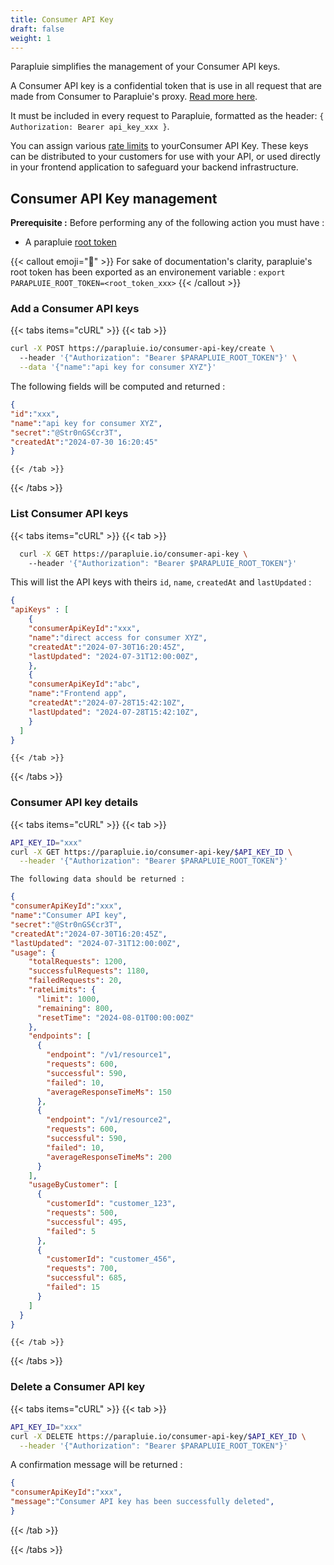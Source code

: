 ```yaml
---
title: Consumer API Key
draft: false
weight: 1
---
```


Parapluie simplifies the management of your Consumer API keys.

A Consumer API key is a confidential token that is use in all request that are made from Consumer to Parapluie's proxy. [Read more here](/how-it-works).


It must be included in every request to Parapluie, formatted as the header: `{ Authorization: Bearer api_key_xxx }`.

You can assign various [rate limits](/features/rate-limiting) to yourConsumer API Key. These keys can be distributed to your customers for use with your API, or used directly in your frontend application to safeguard your backend infrastructure.

## Consumer API Key management

**Prerequisite :**
Before performing any of the following action you must have :
- A parapluie [root token](/authentication)

{{< callout emoji="🔧" >}}
For sake of documentation's clarity, parapluie's root token has been exported as an environement variable :
 `export PARAPLUIE_ROOT_TOKEN=<root_token_xxx>`
{{< /callout >}}



### Add a Consumer API keys

{{< tabs items="cURL" >}}
  {{< tab >}}
  ```bash
  curl -X POST https://parapluie.io/consumer-api-key/create \ 
    --header '{"Authorization": "Bearer $PARAPLUIE_ROOT_TOKEN"}' \
    --data '{"name":"api key for consumer XYZ"}'
  ```

  The following fields will be computed and returned :

  ```json
{
  "id":"xxx",
  "name":"api key for consumer XYZ",
  "secret":"@Str0nGS€cr3T",
  "createdAt":"2024-07-30 16:20:45"
}
  ```
    {{< /tab >}}



{{< /tabs >}}


### List Consumer API keys

{{< tabs items="cURL" >}}
  {{< tab >}}
  
```bash
  curl -X GET https://parapluie.io/consumer-api-key \ 
    --header '{"Authorization": "Bearer $PARAPLUIE_ROOT_TOKEN"}'
```

This will list the API keys with theirs `id`, `name`, `createdAt` and `lastUpdated` :

  ```json
{
  "apiKeys" : [
      {
      "consumerApiKeyId":"xxx",
      "name":"direct access for consumer XYZ",
      "createdAt":"2024-07-30T16:20:45Z",
      "lastUpdated": "2024-07-31T12:00:00Z",
      },
      {
      "consumerApiKeyId":"abc",
      "name":"Frontend app",
      "createdAt":"2024-07-28T15:42:10Z",
      "lastUpdated": "2024-07-28T15:42:10Z",
      }
    ]
}

  ```
    {{< /tab >}}

{{< /tabs >}}


### Consumer API key details

{{< tabs items="cURL" >}}
  {{< tab >}}
  ```bash
  API_KEY_ID="xxx"
  curl -X GET https://parapluie.io/consumer-api-key/$API_KEY_ID \
    --header '{"Authorization": "Bearer $PARAPLUIE_ROOT_TOKEN"}'
  ```

    The following data should be returned :

  ```json
{
  "consumerApiKeyId":"xxx",
  "name":"Consumer API key",
  "secret":"@Str0nGS€cr3T",
  "createdAt":"2024-07-30T16:20:45Z",
  "lastUpdated": "2024-07-31T12:00:00Z",
  "usage": {
      "totalRequests": 1200,
      "successfulRequests": 1180,
      "failedRequests": 20,
      "rateLimits": {
        "limit": 1000,
        "remaining": 800,
        "resetTime": "2024-08-01T00:00:00Z"
      },
      "endpoints": [
        {
          "endpoint": "/v1/resource1",
          "requests": 600,
          "successful": 590,
          "failed": 10,
          "averageResponseTimeMs": 150
        },
        {
          "endpoint": "/v1/resource2",
          "requests": 600,
          "successful": 590,
          "failed": 10,
          "averageResponseTimeMs": 200
        }
      ],
      "usageByCustomer": [
        {
          "customerId": "customer_123",
          "requests": 500,
          "successful": 495,
          "failed": 5
        },
        {
          "customerId": "customer_456",
          "requests": 700,
          "successful": 685,
          "failed": 15
        }
      ]
    }
}
  ```
    {{< /tab >}}



{{< /tabs >}}

### Delete a Consumer API key

{{< tabs items="cURL" >}}
  {{< tab >}}
  ```bash
  API_KEY_ID="xxx"
  curl -X DELETE https://parapluie.io/consumer-api-key/$API_KEY_ID \
    --header '{"Authorization": "Bearer $PARAPLUIE_ROOT_TOKEN"}'
  ```

A confirmation message will be returned : 

  ```json
{
"consumerApiKeyId":"xxx",
"message":"Consumer API key has been successfully deleted",
}
  ```
  {{< /tab >}}



{{< /tabs >}}
